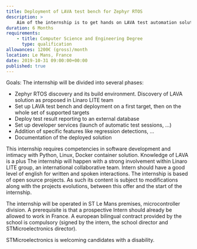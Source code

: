 ```yaml
---
title: Deployment of LAVA test bench for Zephyr RTOS
description: >
    Aim of the internship is to get hands on LAVA test automation solution set up in Linaro LITE group and deploy it on a full scale Zephyr RTOS test bench.
duration: 6 Months
requirements:
    - title: Computer Science and Engineering Degree
      type: qualification
allowances: 1200€ (gross)/month
location: Le Mans, France
date: 2019-10-31 09:00:00+00:00
published: true
---
```

Goals:  The internship will be divided into several phases:

* Zephyr RTOS discovery and its build environment. Discovery of LAVA solution as proposed in Linaro LITE team
* Set up LAVA test bench and deployment on a first target, then on the whole set of supported targets
* Deploy test result reporting to an external database
* Set up developer services (launch of automatic test sessions, ...)
* Addition of specific features like regression detections, ...
* Documentation of the deployed solution

This internship requires competencies in software development and intimacy with Python, Linux, Docker container solution. Knowledge of LAVA is a plus
The internship will happen with a strong involvement within Linaro LITE group, an international collaborative team. Intern should have a good level of english for written and spoken interactions.
The internship is based of open source projects. As such its content is subject to modifications along with the projects evolutions, between this offer and the start of the internship.

The internship will be operated in ST Le Mans premises, microcontroller division.  A prerequisite is that a prospective Intern should already be allowed to work in France.
A european bilingual contract provided by the school is compulsory (signed by the intern, the school director and STMicroelectronics director).

STMicroelectronics is welcoming candidates with a disability.
